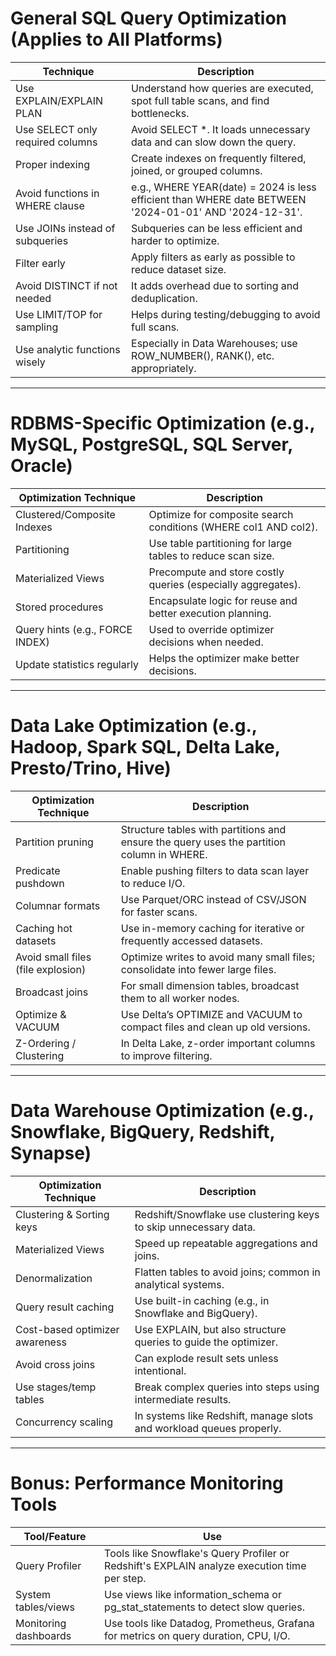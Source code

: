 # General SQL Query Optimization (Applies to All Platforms)

| **Technique**                            | **Description**                                                                                       |
|-----------------------------------------|-------------------------------------------------------------------------------------------------------|
| Use EXPLAIN/EXPLAIN PLAN                | Understand how queries are executed, spot full table scans, and find bottlenecks.                    |
| Use SELECT only required columns        | Avoid SELECT *. It loads unnecessary data and can slow down the query.                               |
| Proper indexing                         | Create indexes on frequently filtered, joined, or grouped columns.                                   |
| Avoid functions in WHERE clause         | e.g., WHERE YEAR(date) = 2024 is less efficient than WHERE date BETWEEN '2024-01-01' AND '2024-12-31'.|
| Use JOINs instead of subqueries         | Subqueries can be less efficient and harder to optimize.                                              |
| Filter early                            | Apply filters as early as possible to reduce dataset size.                                           |
| Avoid DISTINCT if not needed            | It adds overhead due to sorting and deduplication.                                                   |
| Use LIMIT/TOP for sampling              | Helps during testing/debugging to avoid full scans.                                                  |
| Use analytic functions wisely           | Especially in Data Warehouses; use ROW_NUMBER(), RANK(), etc. appropriately.                         |

---

# RDBMS-Specific Optimization (e.g., MySQL, PostgreSQL, SQL Server, Oracle)

| **Optimization Technique**              | **Description**                                                                                       |
|-----------------------------------------|-------------------------------------------------------------------------------------------------------|
| Clustered/Composite Indexes             | Optimize for composite search conditions (WHERE col1 AND col2).                                      |
| Partitioning                            | Use table partitioning for large tables to reduce scan size.                                          |
| Materialized Views                      | Precompute and store costly queries (especially aggregates).                                          |
| Stored procedures                       | Encapsulate logic for reuse and better execution planning.                                            |
| Query hints (e.g., FORCE INDEX)         | Used to override optimizer decisions when needed.                                                     |
| Update statistics regularly             | Helps the optimizer make better decisions.                                                            |

---

# Data Lake Optimization (e.g., Hadoop, Spark SQL, Delta Lake, Presto/Trino, Hive)

| **Optimization Technique**              | **Description**                                                                                       |
|-----------------------------------------|-------------------------------------------------------------------------------------------------------|
| Partition pruning                       | Structure tables with partitions and ensure the query uses the partition column in WHERE.            |
| Predicate pushdown                      | Enable pushing filters to data scan layer to reduce I/O.                                              |
| Columnar formats                        | Use Parquet/ORC instead of CSV/JSON for faster scans.                                                 |
| Caching hot datasets                    | Use in-memory caching for iterative or frequently accessed datasets.                                 |
| Avoid small files (file explosion)      | Optimize writes to avoid many small files; consolidate into fewer large files.                       |
| Broadcast joins                         | For small dimension tables, broadcast them to all worker nodes.                                      |
| Optimize & VACUUM                       | Use Delta’s OPTIMIZE and VACUUM to compact files and clean up old versions.                          |
| Z-Ordering / Clustering                 | In Delta Lake, z-order important columns to improve filtering.                                       |

---

# Data Warehouse Optimization (e.g., Snowflake, BigQuery, Redshift, Synapse)

| **Optimization Technique**              | **Description**                                                                                       |
|-----------------------------------------|-------------------------------------------------------------------------------------------------------|
| Clustering & Sorting keys               | Redshift/Snowflake use clustering keys to skip unnecessary data.                                      |
| Materialized Views                      | Speed up repeatable aggregations and joins.                                                           |
| Denormalization                         | Flatten tables to avoid joins; common in analytical systems.                                          |
| Query result caching                    | Use built-in caching (e.g., in Snowflake and BigQuery).                                               |
| Cost-based optimizer awareness          | Use EXPLAIN, but also structure queries to guide the optimizer.                                       |
| Avoid cross joins                       | Can explode result sets unless intentional.                                                           |
| Use stages/temp tables                  | Break complex queries into steps using intermediate results.                                          |
| Concurrency scaling                     | In systems like Redshift, manage slots and workload queues properly.                                  |

---

# Bonus: Performance Monitoring Tools

| **Tool/Feature**                        | **Use**                                                                                               |
|-----------------------------------------|-------------------------------------------------------------------------------------------------------|
| Query Profiler                          | Tools like Snowflake's Query Profiler or Redshift's EXPLAIN analyze execution time per step.         |
| System tables/views                     | Use views like information_schema or pg_stat_statements to detect slow queries.                      |
| Monitoring dashboards                   | Use tools like Datadog, Prometheus, Grafana for metrics on query duration, CPU, I/O.                 |
